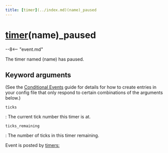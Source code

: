 ```yaml
---
title: [timer](../index.md)(name)_paused
---
```


# [timer](../index.md)(name)_paused


--8<-- "event.md"

The timer named (name) has paused.

## Keyword arguments

(See the [Conditional Events](overview/conditional.md)
guide for details for how to create entries in your config file that
only respond to certain combinations of the arguments below.)

`ticks`

:   The current tick number this timer is at.

`ticks_remaining`

:   The number of ticks in this timer remaining.

Event is posted by [timers:](../config/timers.md)
